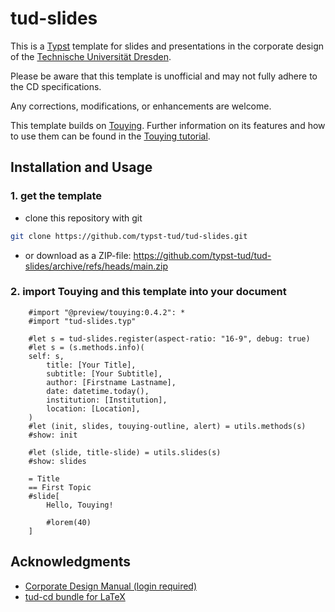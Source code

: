 # tud-slides
This is a [Typst](https://typst.app/) template for slides and presentations in the corporate design of the [Technische Universität Dresden](https://tu-dresden.de/).

Please be aware that this template is unofficial and may not fully adhere to the CD specifications.

Any corrections, modifications, or enhancements are welcome.

This template builds on [Touying](https://github.com/touying-typ/touying).
Further information on its features and how to use them can be found in the [Touying tutorial](https://touying-typ.github.io/touying/docs/intro).

## Installation and Usage
### 1. get the template
- clone this repository with git

```bash
git clone https://github.com/typst-tud/tud-slides.git
```

- or download as a ZIP-file: https://github.com/typst-tud/tud-slides/archive/refs/heads/main.zip


### 2. import Touying and this template into your document

```typst
    #import "@preview/touying:0.4.2": *
    #import "tud-slides.typ"

    #let s = tud-slides.register(aspect-ratio: "16-9", debug: true)
    #let s = (s.methods.info)(
    self: s,
        title: [Your Title],
        subtitle: [Your Subtitle],
        author: [Firstname Lastname],
        date: datetime.today(),
        institution: [Institution],
        location: [Location],
    )
    #let (init, slides, touying-outline, alert) = utils.methods(s)
    #show: init

    #let (slide, title-slide) = utils.slides(s)
    #show: slides

    = Title
    == First Topic
    #slide[
        Hello, Touying!

        #lorem(40)
    ]

```

## Acknowledgments

- [Corporate Design Manual (login required)](https://tu-dresden.de/intern/services-und-hilfe/ressourcen/dateien/kommunizieren_und_publizieren/corporate-design/cd-elemente/CD_Manual_Stand-2022-02.pdf)
- [tud-cd bundle for LaTeX](https://github.com/tud-cd/tud-cd)